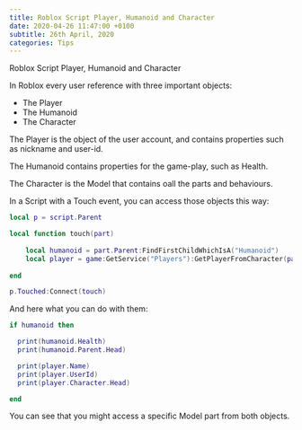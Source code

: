 ```yaml
---
title: Roblox Script Player, Humanoid and Character
date: 2020-04-26 11:47:00 +0100
subtitle: 26th April, 2020
categories: Tips
---
```


Roblox Script Player, Humanoid and Character

In Roblox every user reference with three important objects:

- The Player
- The Humanoid
- The Character

The Player is the object of the user account, and contains properties such as nickname and user-id.

The Humanoid contains properties for the game-play, such as Health.

The Character is the Model that contains oall the parts and behaviours.

In a Script with a Touch event, you can access those objects this way:

```lua
local p = script.Parent

local function touch(part)
	
	local humanoid = part.Parent:FindFirstChildWhichIsA("Humanoid")
	local player = game:GetService("Players"):GetPlayerFromCharacter(part.Parent)
	
end

p.Touched:Connect(touch)
```

And here what you can do with them:

```lua
if humanoid then

  print(humanoid.Health)
  print(humanoid.Parent.Head)

  print(player.Name)
  print(player.UserId)
  print(player.Character.Head)

end
```

You can see that you might access a specific Model part from both objects.